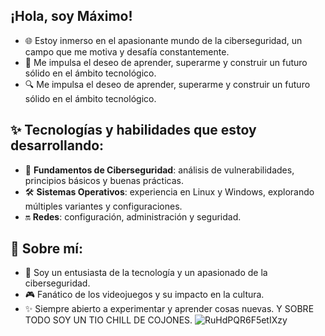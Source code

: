 ¡Hola, soy Máximo!
----------------------
+ 🌐 Estoy inmerso en el apasionante mundo de la ciberseguridad, un campo que me motiva y desafía constantemente.
+ 🚀 Me impulsa el deseo de aprender, superarme y construir un futuro sólido en el ámbito tecnológico.
+ 🔍 Me impulsa el deseo de aprender, superarme y construir un futuro sólido en el ámbito tecnológico.

✨ **Tecnologías y habilidades que estoy desarrollando**:
--------------------------------------------------------
+ 🔧 **Fundamentos de Ciberseguridad**: análisis de vulnerabilidades, principios básicos y buenas prácticas.
+ 🛠️ **Sistemas Operativos**: experiencia en Linux y Windows, explorando múltiples variantes y configuraciones.
+ 🔛 **Redes**: configuración, administración y seguridad.

🎨 **Sobre mí**:
---------------
+ 🌌 Soy un entusiasta de la tecnología y un apasionado de la ciberseguridad.
+ 🎮 Fanático de los videojuegos y su impacto en la cultura.
+ ✨ Siempre abierto a experimentar y aprender cosas nuevas.
        Y SOBRE TODO SOY UN TIO CHILL DE COJONES.
    ![RuHdPQR6F5etIXzy](https://github.com/user-attachments/assets/61d2c432-ec35-4164-b0d2-aa9e412a33da)

